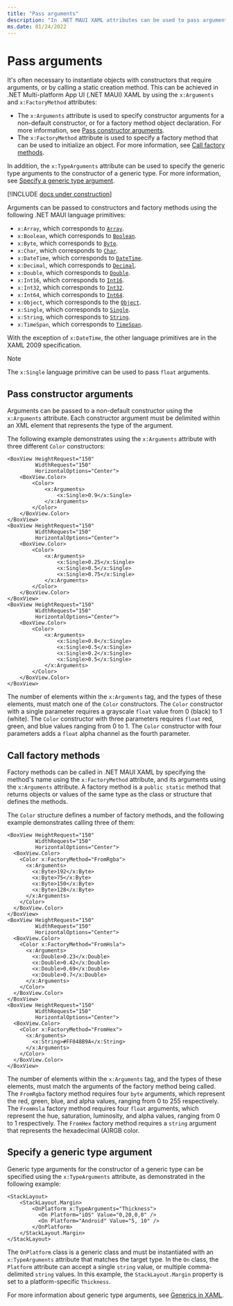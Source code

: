 ```yaml
---
title: "Pass arguments"
description: "In .NET MAUI XAML attributes can be used to pass arguments to non-default constructors, to call factory methods, and to specify the type of a generic argument."
ms.date: 01/24/2022
---
```


# Pass arguments

It's often necessary to instantiate objects with constructors that require arguments, or by calling a static creation method. This can be achieved in .NET Multi-platform App UI (.NET MAUI) XAML by using the `x:Arguments` and `x:FactoryMethod` attributes:

- The `x:Arguments` attribute is used to specify constructor arguments for a non-default constructor, or for a factory method object declaration. For more information, see [Pass constructor arguments](#pass-constructor-arguments).
- The `x:FactoryMethod` attribute is used to specify a factory method that can be used to initialize an object. For more information, see [Call factory methods](#call-factory-methods).

In addition, the `x:TypeArguments` attribute can be used to specify the generic type arguments to the constructor of a generic type. For more information, see [Specify a generic type argument](#specify-a-generic-type-argument).

[!INCLUDE [docs under construction](~/includes/preview-note.md)]

Arguments can be passed to constructors and factory methods using the following .NET MAUI language primitives:

- `x:Array`, which corresponds to [`Array`](xref:System.Array).
- `x:Boolean`, which corresponds to [`Boolean`](xref:System.Boolean).
- `x:Byte`, which corresponds to [`Byte`](xref:System.Byte).
- `x:Char`, which corresponds to [`Char`](xref:System.Char).
- `x:DateTime`, which corresponds to [`DateTime`](xref:System.DateTime).
- `x:Decimal`, which corresponds to [`Decimal`](xref:System.Decimal).
- `x:Double`, which corresponds to [`Double`](xref:System.Double).
- `x:Int16`, which corresponds to [`Int16`](xref:System.Int16).
- `x:Int32`, which corresponds to [`Int32`](xref:System.Int32).
- `x:Int64`, which corresponds to [`Int64`](xref:System.Int64).
- `x:Object`, which corresponds to the [`Object`](xref:System.Object).
- `x:Single`, which corresponds to [`Single`](xref:System.Single).
- `x:String`, which corresponds to [`String`](xref:System.String).
- `x:TimeSpan`, which corresponds to [`TimeSpan`](xref:System.TimeSpan).

With the exception of `x:DateTime`, the other language primitives are in the XAML 2009 specification.

> [!NOTE]
> The `x:Single` language primitive can be used to pass `float` arguments.

## Pass constructor arguments

Arguments can be passed to a non-default constructor using the `x:Arguments` attribute. Each constructor argument must be delimited within an XML element that represents the type of the argument.

The following example demonstrates using the `x:Arguments` attribute with three different `Color` constructors:

```xaml
<BoxView HeightRequest="150"
         WidthRequest="150"
         HorizontalOptions="Center">
    <BoxView.Color>
        <Color>
            <x:Arguments>
                <x:Single>0.9</x:Single>
            </x:Arguments>
        </Color>
    </BoxView.Color>
</BoxView>
<BoxView HeightRequest="150"
         WidthRequest="150"
         HorizontalOptions="Center">
    <BoxView.Color>
        <Color>
            <x:Arguments>
                <x:Single>0.25</x:Single>
                <x:Single>0.5</x:Single>
                <x:Single>0.75</x:Single>
            </x:Arguments>
        </Color>
    </BoxView.Color>
</BoxView>
<BoxView HeightRequest="150"
         WidthRequest="150"
         HorizontalOptions="Center">
    <BoxView.Color>
        <Color>
            <x:Arguments>
                <x:Single>0.8</x:Single>
                <x:Single>0.5</x:Single>
                <x:Single>0.2</x:Single>
                <x:Single>0.5</x:Single>
            </x:Arguments>
        </Color>
    </BoxView.Color>
</BoxView>
```

The number of elements within the `x:Arguments` tag, and the types of these elements, must match one of the `Color` constructors. The `Color` constructor with a single parameter requires a grayscale `float` value from 0 (black) to 1 (white). The `Color` constructor with three parameters requires `float` red, green, and blue values ranging from 0 to 1. The `Color` constructor with four parameters adds a `float` alpha channel as the fourth parameter.

## Call factory methods

Factory methods can be called in .NET MAUI XAML by specifying the method's name using the `x:FactoryMethod` attribute, and its arguments using the `x:Arguments` attribute. A factory method is a `public static` method that returns objects or values of the same type as the class or structure that defines the methods.

The `Color` structure defines a number of factory methods, and the following example demonstrates calling three of them:

```xaml
<BoxView HeightRequest="150"
         WidthRequest="150"
         HorizontalOptions="Center">
  <BoxView.Color>
    <Color x:FactoryMethod="FromRgba">
      <x:Arguments>
        <x:Byte>192</x:Byte>
        <x:Byte>75</x:Byte>
        <x:Byte>150</x:Byte>
        <x:Byte>128</x:Byte>
      </x:Arguments>
    </Color>
  </BoxView.Color>
</BoxView>
<BoxView HeightRequest="150"
         WidthRequest="150"
         HorizontalOptions="Center">
  <BoxView.Color>
    <Color x:FactoryMethod="FromHsla">
      <x:Arguments>
        <x:Double>0.23</x:Double>
        <x:Double>0.42</x:Double>
        <x:Double>0.69</x:Double>
        <x:Double>0.7</x:Double>
      </x:Arguments>
    </Color>
  </BoxView.Color>
</BoxView>
<BoxView HeightRequest="150"
         WidthRequest="150"
         HorizontalOptions="Center">
  <BoxView.Color>
    <Color x:FactoryMethod="FromHex">
      <x:Arguments>
        <x:String>#FF048B9A</x:String>
      </x:Arguments>
    </Color>
  </BoxView.Color>
</BoxView>
```

The number of elements within the `x:Arguments` tag, and the types of these elements, must match the arguments of the factory method being called. The `FromRgba` factory method requires four `byte` arguments, which represent the red, green, blue, and alpha values, ranging from 0 to 255 respectively. The `FromHsla` factory method requires four `float` arguments, which represent the hue, saturation, luminosity, and alpha values, ranging from 0 to 1 respectively. The `FromHex` factory method requires a `string` argument that represents the hexadecimal (A)RGB color.

## Specify a generic type argument

Generic type arguments for the constructor of a generic type can be specified using the `x:TypeArguments` attribute, as demonstrated in the following example:

```xaml
<StackLayout>
    <StackLayout.Margin>
        <OnPlatform x:TypeArguments="Thickness">
          <On Platform="iOS" Value="0,20,0,0" />
          <On Platform="Android" Value="5, 10" />
        </OnPlatform>
    </StackLayout.Margin>
</StackLayout>
```

The `OnPlatform` class is a generic class and must be instantiated with an `x:TypeArguments` attribute that matches the target type. In the `On` class, the `Platform` attribute can accept a single `string` value, or multiple comma-delimited `string` values. In this example, the `StackLayout.Margin` property is set to a platform-specific `Thickness`.

For more information about generic type arguments, see [Generics in XAML](generics.md).
